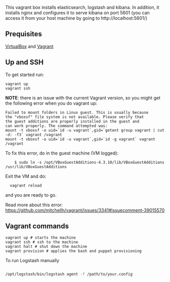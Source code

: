 This vagrant box installs elasticsearch, logstash and kibana. In addition, it installs nginx and configures it to serve kibana on port 5601 (you can access it from your host machine by going to http://localhost:5601/)

## Prequisites

[VirtualBox](https://www.virtualbox.org/) and [Vagrant](http://www.vagrantup.com/)



## Up and SSH

To get started run:

    vagrant up
    vagrant ssh

**NOTE**: there is an issue with the current Vagrant version, so you might get the following error when you do vagrant up:

```
Failed to mount folders in Linux guest. This is usually because                                   
the "vboxsf" file system is not available. Please verify that                                     
the guest additions are properly installed in the guest and                                       
can work properly. The command attempted was:
mount -t vboxsf -o uid=`id -u vagrant`,gid=`getent group vagrant | cut -d: -f3` vagrant /vagrant  
mount -t vboxsf -o uid=`id -u vagrant`,gid=`id -g vagrant` vagrant /vagrant
```

To fix this error, do in the guest machine (VM logged):
```
    $ sudo ln -s /opt/VBoxGuestAdditions-4.3.10/lib/VBoxGuestAdditions /usr/lib/VBoxGuestAdditions
```


Exit the VM and do:

      vagrant reload

and you are ready to go.

Read more about this error: https://github.com/mitchellh/vagrant/issues/3341#issuecomment-39015570

## Vagrant commands


```
vagrant up # starts the machine
vagrant ssh # ssh to the machine
vagrant halt # shut down the machine
vagrant provision # applies the bash and puppet provisioning

```

To run Logstash manually


```bash

/opt/logstash/bin/logstash agent -f /path/to/your.config
```
